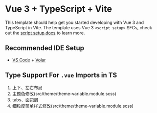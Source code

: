 # Vue 3 + TypeScript + Vite

This template should help get you started developing with Vue 3 and TypeScript in Vite. The template uses Vue 3 `<script setup>` SFCs, check out the [script setup docs](https://v3.vuejs.org/api/sfc-script-setup.html#sfc-script-setup) to learn more.

## Recommended IDE Setup

- [VS Code](https://code.visualstudio.com/) + [Volar](https://marketplace.visualstudio.com/items?itemName=Vue.volar)

## Type Support For `.vue` Imports in TS


1. 上下、左右布局
2. 主题色修改(src/theme/theme-variable.module.scss)
3. tabs、面包屑
4. 细粒度菜单样式修改(src/theme/theme-variable.module.scss)
